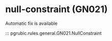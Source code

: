 # null-constraint (GN021)

Automatic fix is available

::: pgrubic.rules.general.GN021.NullConstraint

